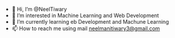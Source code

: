 - 👋 Hi, I’m @NeelTiwary
- 👀 I’m interested in Machine Learning and Web Development 
- 🌱 I’m currently learning eb Development and Machune Learning 
- 📫 How to reach me using mail neelmanitiwary3@gmail.com

<!---
NeelTiwary/NeelTiwary is a ✨ special ✨ repository because its `README.md` (this file) appears on your GitHub profile.
You can click the Preview link to take a look at your changes.
--->
